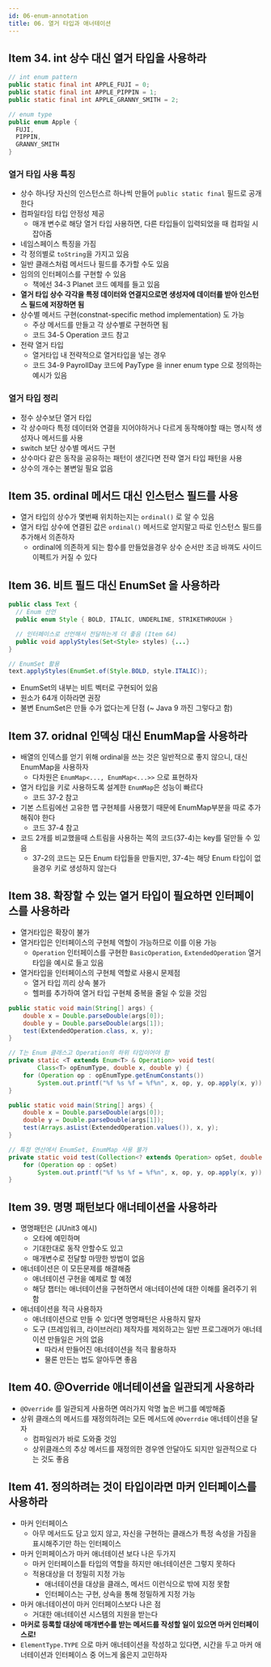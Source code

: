 ```yaml
---
id: 06-enum-annotation
title: 06. 열거 타입과 애너테이션
---
```


## Item 34. int 상수 대신 열거 타입을 사용하라

```java title="상수 대신 열거 타입 사용하는 예시
// int enum pattern
public static final int APPLE_FUJI = 0;
public static final int APPLE_PIPPIN = 1;
public static final int APPLE_GRANNY_SMITH = 2;

// enum type
public enum Apple {
  FUJI,
  PIPPIN,
  GRANNY_SMITH
}
```

### 열거 타입 사용 특징

- 상수 하나당 자신의 인스턴스르 하나씩 만들어 `public static final` 필드로 공개한다
- 컴파일타임 타입 안정성 제공
  - 매개 변수로 해당 열거 타입 사용하면, 다른 타입들이 입력되었을 때 컴파일 시 잡아줌
- 네임스페이스 특징을 가짐
- 각 정의별로 `toString`을 가지고 있음
- 일반 클래스처럼 메서드나 필드를 추가할 수도 있음
- 임의의 인터페이스를 구현할 수 있음
  - 책에선 34-3 Planet 코드 예제를 들고 있음
- **열거 타입 상수 각각을 특정 데이터와 연결지으로면 생성자에 데이터를 받아 인스턴스 필드에 저장하면 됨**
- 상수별 메서드 구현(constnat-specific method implementation) 도 가능
  - 주상 메서드를 만들고 각 상수별로 구현하면 됨
  - 코드 34-5 Operation 코드 참고
- 전략 열거 타입
  - 열거타입 내 전략적으로 열거타입을 넣는 경우
  - 코드 34-9 PayrollDay 코드에 PayType 을 inner enum type 으로 정의하는 예시가 있음

### 열거 타입 정리

- 정수 상수보단 열거 타입
- 각 상수마다 특정 데이터와 연결을 지어야하거나 다르게 동작해야할 때는 명시적 생성자나 메서드를 사용
- switch 보단 상수별 메서드 구현
- 상수마다 같은 동작을 공유하는 패턴이 생긴다면 전략 열거 타입 패턴을 사용
- 상수의 개수는 불변일 필요 없음

## Item 35. ordinal 메서드 대신 인스턴스 필드를 사용

- 열거 타입의 상수가 몇번째 위치하는지는 `ordinal()` 로 알 수 있음
- 열거 타입 상수에 연결된 값은 `ordinal()` 메서드로 얻지말고 따로 인스턴스 필드를 추가해서 의존하자
  - ordinal에 의존하게 되는 함수를 만들었을경우 상수 순서만 조금 바껴도 사이드 이펙트가 커질 수 있다

## Item 36. 비트 필드 대신 EnumSet 을 사용하라

```java title="EnumSet 예시"
public class Text {
  // Enum 선언
  public enum Style { BOLD, ITALIC, UNDERLINE, STRIKETHROUGH }

  // 인터페이스로 선언해서 전달하는게 더 좋음 (Item 64)
  public void applyStyles(Set<Style> styles) {...}
}

// EnumSet 활용
text.applyStyles(EnumSet.of(Style.BOLD, style.ITALIC));
```

- EnumSet의 내부는 비트 벡터로 구현되어 있음
- 원소가 64개 이하라면 권장
- 불변 EnumSet은 만들 수가 없다는게 단점 (~ Java 9 까진 그렇다고 함)

## Item 37. oridnal 인덱싱 대신 EnumMap을 사용하라

- 배열의 인덱스를 얻기 위해 ordinal을 쓰는 것은 일반적으로 좋지 않으니, 대신 EnumMap을 사용하자
  - 다차원은 `EnumMap<..., EnumMap<...>>` 으로 표현하자
- 열거 타입을 키로 사용하도록 설계한 `EnumMap`은 성능이 빠르다
  - 코드 37-2 참고
- 기본 스트림에선 고유한 맵 구현체를 사용했기 때문에 EnumMap부분을 따로 추가해줘야 한다
  - 코드 37-4 참고
- 코드 2개를 비교했을때 스트림을 사용하는 쪽의 코드(37-4)는 key를 덜만들 수 있음
  - 37-2의 코드는 모든 Enum 타입들을 만들지만, 37-4는 해당 Enum 타입이 없을경우 키로 생성하지 않는다

## Item 38. 확장할 수 있는 열거 타입이 필요하면 인터페이스를 사용하라

- 열거타입은 확장이 불가
- 열거타입은 인터페이스의 구현체 역할이 가능하므로 이를 이용 가능
  - `Operation` 인터페이스를 구현한 `BasicOperation`, `ExtendedOperation` 열거 타입을 예시로 들고 있음
- 열거타입을 인터페이스의 구현체 역할로 사용시 문제점
  - 열거 타입 끼리 상속 불가
  - 헬퍼를 추가하여 열거 타입 구현체 중복을 줄일 수 있을 것임

```java title="테스트 코드 1. genecric method"
public static void main(String[] args) {
    double x = Double.parseDouble(args[0]);
    double y = Double.parseDouble(args[1]);
    test(ExtendedOperation.class, x, y);
}

// T는 Enum 클래스고 Operation의 하위 타입이어야 함
private static <T extends Enum<T> & Operation> void test(
        Class<T> opEnumType, double x, double y) {
    for (Operation op : opEnumType.getEnumConstants())
        System.out.printf("%f %s %f = %f%n", x, op, y, op.apply(x, y));
}
```

```java title="테스트 코드 2. 한정적 와일드 카드"
public static void main(String[] args) {
    double x = Double.parseDouble(args[0]);
    double y = Double.parseDouble(args[1]);
    test(Arrays.asList(ExtendedOperation.values()), x, y);
}

// 특정 연산에서 EnumSet, EnumMap 사용 불가
private static void test(Collection<? extends Operation> opSet, double x, double y) {
    for (Operation op : opSet)
        System.out.printf("%f %s %f = %f%n", x, op, y, op.apply(x, y));
}
```

## Item 39. 명명 패턴보다 애너테이션을 사용하라

- 명명패턴은 (JUnit3 예시)
  - 오타에 예민하며
  - 기대한대로 동작 안할수도 있고
  - 매개변수로 전달할 마땅한 방법이 없음
- 애너테이션은 이 모든문제를 해결해줌
  - 애너테이션 구현을 예제로 할 예정
  - 해당 챕터는 애너테이션을 구현하면서 애너테이션에 대한 이해를 올려주기 위함
- 애너테이션을 적극 사용하자
  - 애너테이션으로 만들 수 있다면 명명패턴은 사용하지 말자
  - 도구 (프레임워크, 라이브러리) 제작자를 제외하고는 일반 프로그래머가 애너테이션 만들일은 거의 없음
    - 따라서 만들어진 애너테이션을 적극 활용하자
    - 물론 만든는 법도 알아두면 좋음

## Item 40. @Override 애너테이션을 일관되게 사용하라

- `@Override` 를 일관되게 사용하면 여러가지 악명 높은 버그를 예방해줌
- 상위 클래스의 메서드를 재정의하려는 모든 메서드에 `@Overrdie` 애너테이션을 달자
  - 컴파일러가 바로 도와줄 것임
  - 상위클래스의 추상 메서드를 재정의한 경우엔 안달아도 되지만 일관적으로 다는 것도 좋음

## Item 41. 정의하려는 것이 타입이라면 마커 인터페이스를 사용하라

- 마커 인터페이스
  - 아무 메서드도 담고 있지 않고, 자신을 구현하는 클래스가 특정 속성을 가짐을 표시해주기만 하는 인터페이스
- 마커 인퍼페이스가 마커 애너테이션 보다 나은 두가지
  - 마커 인터페이스틑 타입의 역할을 하지만 애너테이션은 그렇지 못하다
  - 적용대상을 더 정밀히 지정 가능
    - 애너테이션을 대상을 클래스, 메서드 이런식으로 밖에 지정 못함
    - 인터페이스는 구현, 상속을 통해 정밀하게 지정 가능
- 마커 애너테이션이 마커 인터페이스보다 나은 점
  - 거대한 애너테이션 시스템의 지원을 받는다
- **마커로 등록할 대상에 매개변수를 받는 메서드를 작성할 일이 있으면 마커 인터페이스로!**
- `ElementType.TYPE` 으로 마커 애너테이션을 작성하고 있다면, 시간을 두고 마커 애너테이션과 인터페이스 중 어느게 옳은지 고민하자

